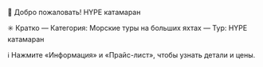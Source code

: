 👋 Добро пожаловать!
HYPE катамаран

✳️ Кратко
— Категория: Морские туры на больших яхтах
— Тур: HYPE катамаран

ℹ️ Нажмите «Информация» и «Прайс-лист», чтобы узнать детали и цены.
